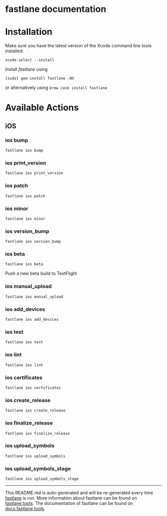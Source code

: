 fastlane documentation
================
# Installation

Make sure you have the latest version of the Xcode command line tools installed:

```
xcode-select --install
```

Install _fastlane_ using
```
[sudo] gem install fastlane -NV
```
or alternatively using `brew cask install fastlane`

# Available Actions
## iOS
### ios bump
```
fastlane ios bump
```

### ios print_version
```
fastlane ios print_version
```

### ios patch
```
fastlane ios patch
```

### ios minor
```
fastlane ios minor
```

### ios version_bump
```
fastlane ios version_bump
```

### ios beta
```
fastlane ios beta
```
Push a new beta build to TestFlight
### ios manual_upload
```
fastlane ios manual_upload
```

### ios add_devices
```
fastlane ios add_devices
```

### ios test
```
fastlane ios test
```

### ios lint
```
fastlane ios lint
```

### ios certificates
```
fastlane ios certificates
```

### ios create_release
```
fastlane ios create_release
```

### ios finalize_release
```
fastlane ios finalize_release
```

### ios upload_symbols
```
fastlane ios upload_symbols
```

### ios upload_symbols_stage
```
fastlane ios upload_symbols_stage
```


----

This README.md is auto-generated and will be re-generated every time [fastlane](https://fastlane.tools) is run.
More information about fastlane can be found on [fastlane.tools](https://fastlane.tools).
The documentation of fastlane can be found on [docs.fastlane.tools](https://docs.fastlane.tools).
